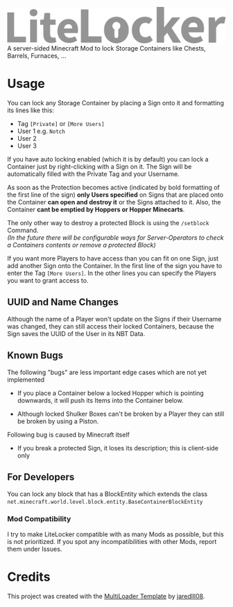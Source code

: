 ![image](other/LiteLocker%20Logo.svg "LiteLocker")
A server-sided Minecraft Mod to lock Storage Containers like Chests, Barrels, Furnaces, ...

# Usage
You can lock any Storage Container by placing a Sign onto it and formatting its lines like this:
- Tag `[Private]` or `[More Users]`
- User 1 e.g. `Notch`
- User 2
- User 3

If you have auto locking enabled (which it is by default) you can lock a Container just by right-clicking
with a Sign on it. The Sign will be automatically filled with the Private Tag and your Username.

As soon as the Protection becomes active (indicated by bold formatting of the first line of the sign)
**only Users specified** on Signs that are placed onto the Container **can open and destroy it** or the
Signs attached to it. Also, the Container **cant be emptied by Hoppers or Hopper Minecarts**.

The only other way to destroy a protected Block is using the `/setblock` Command. <br>
_(In the future there will be configurable ways for Server-Operators to check a Containers contents or
remove a protected Block)_

If you want more Players to have access than you can fit on one Sign, just add another Sign onto
the Container. In the first line of the sign you have to enter the Tag `[More Users]`. In the other
lines you can specify the Players you want to grant access to.

## UUID and Name Changes
Although the name of a Player won't update on the Signs if their Username was changed, they can
still access their locked Containers, because the Sign saves the UUID of the User
in its NBT Data.

## Known Bugs
The following "bugs" are less important edge cases which are not yet implemented

- If you place a Container below a locked Hopper which is pointing downwards, it will push its Items
into the Container below.

- Although locked Shulker Boxes can't be broken by a Player they can still be broken by using a Piston.

Following bug is caused by Minecraft itself
- If you break a protected Sign, it loses its description; this is client-side only



## For Developers
You can lock any block that has a BlockEntity which extends the
class `net.minecraft.world.level.block.entity.BaseContainerBlockEntity`

### Mod Compatibility
I try to make LiteLocker compatible with as many Mods as possible, but this is not prioritized.
If you spot any incompatibilities with other Mods, report them under Issues.

# Credits
This project was created with the [MultiLoader Template](https://github.com/jaredlll08/MultiLoader-Template) by [jaredlll08](https://github.com/jaredlll08).

